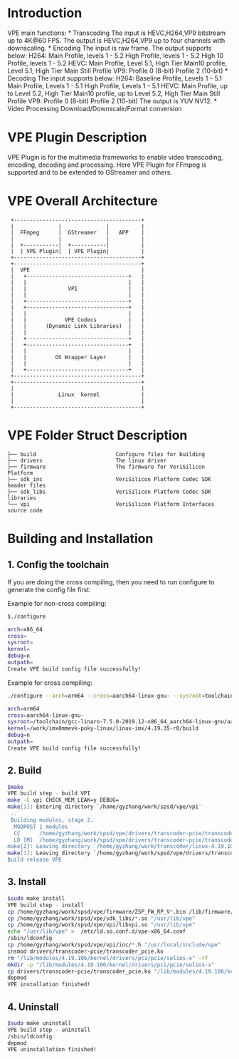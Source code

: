 # Introduction

VPE main functions:
    * Transcoding
          The input is HEVC,H264,VP9 bitstream up to 4K@60 FPS. The output is
          HEVC,H264,VP9 up to four channels with downscaling.
    * Encoding
          The input is raw frame.
          The output supports below:
              H264: Main Profile, levels 1 - 5.2
                    High Profile, levels 1 - 5.2
                    High 10 Profile, levels 1 - 5.2
              HEVC: Main Profile, Level 5.1, High Tier
                    Main10 profile, Level 5.1, High Tier
                    Main Still Profile
              VP9:  Profile 0 (8-bit)
                    Profile 2 (10-bit)
    * Decoding
          The input supports below:
              H264: Baseline Profile, Levels 1 – 5.1
                    Main Profile, Levels 1 - 5.1
                    High Profile, Levels 1 – 5.1
              HEVC: Main Profile, up to Level 5.2, High Tier
                    Main10 profile, up to Level 5.2, High Tier
                    Main Still Profile
              VP9:  Profile 0 (8-bit)
                    Profile 2 (10-bit)
          The output is YUV NV12.
    * Video Processing
          Download/Downscale/Format conversion


# VPE Plugin Description

VPE Plugin is for the multimedia frameworks to enable video transcoding, encoding,
decoding and processing.
Here VPE Plugin for FFmpeg is supported and to be extended to GStreamer and others.

# VPE Overall Architecture
     +----------------------------------------+
     |              |              |          |
     |  FFmpeg      |  GStreamer   |   APP    |
     |              |              |          |
     |  +-----------|  +-----------|          |
     |  | VPE Plugin|  | VPE Plugin|          |
     +----------------------------------------+
     +----------------------------------------+
     |  VPE                                   |
     |   +--------------------------------+   |
     |   |                                |   |
     |   |             VPI                |   |
     |   |                                |   |
     |   +--------------------------------+   |
     |   +--------------------------------+   |
     |   |                                |   |
     |   |            VPE Codecs          |   |
     |   |      (Dynamic Link Libraries)  |   |
     |   |                                |   |
     |   +--------------------------------+   |
     |   +--------------------------------+   |
     |   |                                |   |
     |   |         OS Wrapper Layer       |   |
     |   |                                |   |
     |   +--------------------------------+   |
     +----------------------------------------+
     +----------------------------------------+
     |                                        |
     |              Linux  kernel             |
     |                                        |
     +----------------------------------------+

# VPE Folder Struct Description
```
├── build                         Configure files for building
├── drivers                       The linux driver
├── firmware                      The firmware for VeriSilicon Platform
├── sdk_inc                       VeriSilicon Platform Codec SDK header files
├── sdk_libs                      VeriSilicon Platform Codec SDK libraries
└── vpi                           VeriSilicon Platform Interfaces source code

```

# Building and Installation

## 1. Config the toolchain
If you are doing the cross compiling, then you need to run configure to generate the config file first:

Example for non-cross compiling:

```bash
$./configure

arch=x86_64
cross=
sysroot=
kernel=
debug=n
outpath=
Create VPE build config file successfully!
```
Example for cross compiling:

```bash
./configure --arch=arm64 --cross=aarch64-linux-gnu- --sysroot=toolchain/gcc-linaro-7.5.0-2019.12-x86_64_aarch64-linux-gnu/aarch64-linux-gnu/libc --kernel=/work/imx8mmevk-poky-linux/linux-imx/4.19.35-r0/build

arch=arm64
cross=aarch64-linux-gnu-
sysroot=/toolchain/gcc-linaro-7.5.0-2019.12-x86_64_aarch64-linux-gnu/aarch64-linux-gnu/libc
kernel=/work/imx8mmevk-poky-linux/linux-imx/4.19.35-r0/build
debug=n
outpath=
Create VPE build config file successfully!
```

## 2. Build
```bash
$make
VPE build step - build VPI
make -C vpi CHECK_MEM_LEAK=y DEBUG=
make[1]: Entering directory `/home/gyzhang/work/spsd/vpe/vpi'
...
 Building modules, stage 2.
  MODPOST 1 modules
  CC      /home/gyzhang/work/spsd/vpe/drivers/transcoder-pcie/transcoder_pcie.mod.o
  LD [M]  /home/gyzhang/work/spsd/vpe/drivers/transcoder-pcie/transcoder_pcie.ko
make[2]: Leaving directory `/home/gyzhang/work/transcoder/linux-4.19.106'
make[1]: Leaving directory `/home/gyzhang/work/spsd/vpe/drivers/transcoder-pcie'
Build release VPE
```

## 3. Install
```bash
$sudo make install
VPE build step - install
cp /home/gyzhang/work/spsd/vpe/firmware/ZSP_FW_RP_V*.bin /lib/firmware/transcoder_zsp_fw.bin
cp /home/gyzhang/work/spsd/vpe/sdk_libs/*.so "/usr/lib/vpe"
cp /home/gyzhang/work/spsd/vpe/vpi/libvpi.so "/usr/lib/vpe"
echo "/usr/lib/vpe" >  /etc/ld.so.conf.d/vpe-x86_64.conf
/sbin/ldconfig
cp /home/gyzhang/work/spsd/vpe/vpi/inc/*.h "/usr/local/include/vpe"
insmod drivers/transcoder-pcie/transcoder_pcie.ko
rm "/lib/modules/4.19.106/kernel/drivers/pci/pcie/solios-x" -rf
mkdir -p "/lib/modules/4.19.106/kernel/drivers/pci/pcie/solios-x"
cp drivers/transcoder-pcie/transcoder_pcie.ko "/lib/modules/4.19.106/kernel/drivers/pci/pcie/solios-x"
depmod
VPE installation finished!
```

## 4. Uninstall
```bash
$sudo make uninstall
VPE build step - uninstall
/sbin/ldconfig
depmod
VPE uninstallation finished!
```
